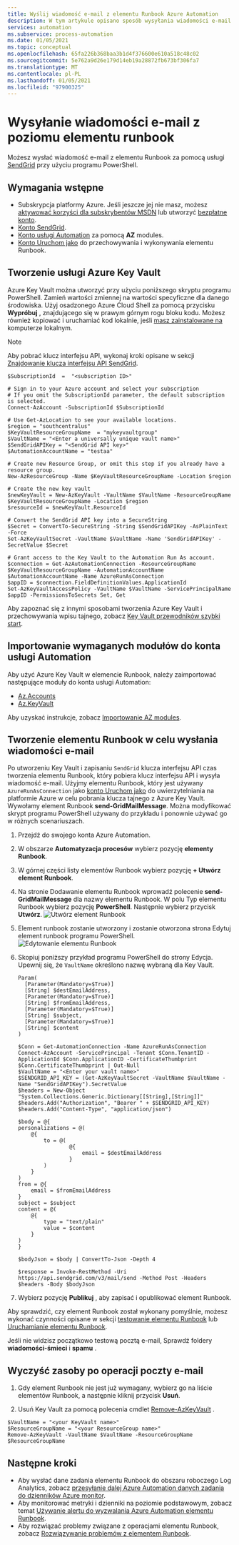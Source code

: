 ```yaml
---
title: Wyślij wiadomość e-mail z elementu Runbook Azure Automation
description: W tym artykule opisano sposób wysyłania wiadomości e-mail z elementu Runbook.
services: automation
ms.subservice: process-automation
ms.date: 01/05/2021
ms.topic: conceptual
ms.openlocfilehash: 65fa226b368baa3b1d4f376600e610a518c48c02
ms.sourcegitcommit: 5e762a9d26e179d14eb19a28872fb673bf306fa7
ms.translationtype: MT
ms.contentlocale: pl-PL
ms.lasthandoff: 01/05/2021
ms.locfileid: "97900325"
---
```

# <a name="send-an-email-from-a-runbook"></a>Wysyłanie wiadomości e-mail z poziomu elementu runbook

Możesz wysłać wiadomość e-mail z elementu Runbook za pomocą usługi [SendGrid](https://sendgrid.com/solutions) przy użyciu programu PowerShell. 

## <a name="prerequisites"></a>Wymagania wstępne

* Subskrypcja platformy Azure. Jeśli jeszcze jej nie masz, możesz  [aktywować korzyści dla subskrybentów MSDN](https://azure.microsoft.com/pricing/member-offers/msdn-benefits-details/) lub utworzyć [bezpłatne konto](https://azure.microsoft.com/free/?WT.mc_id=A261C142F).
* [Konto SendGrid](../sendgrid-dotnet-how-to-send-email.md#create-a-sendgrid-account).
* [Konto usługi Automation](./index.yml) za pomocą **AZ** modules.
* [Konto Uruchom jako](./manage-runas-account.md) do przechowywania i wykonywania elementu Runbook.

## <a name="create-an-azure-key-vault"></a>Tworzenie usługi Azure Key Vault

Azure Key Vault można utworzyć przy użyciu poniższego skryptu programu PowerShell. Zamień wartości zmiennej na wartości specyficzne dla danego środowiska. Użyj osadzonego Azure Cloud Shell za pomocą przycisku **Wypróbuj** , znajdującego się w prawym górnym rogu bloku kodu. Możesz również kopiować i uruchamiać kod lokalnie, jeśli [masz zainstalowane na](/powershell/azure/install-az-ps) komputerze lokalnym.

> [!NOTE]
> Aby pobrać klucz interfejsu API, wykonaj kroki opisane w sekcji [Znajdowanie klucza interfejsu API SendGrid](../sendgrid-dotnet-how-to-send-email.md#to-find-your-sendgrid-api-key).

```azurepowershell-interactive
$SubscriptionId  =  "<subscription ID>"

# Sign in to your Azure account and select your subscription
# If you omit the SubscriptionId parameter, the default subscription is selected.
Connect-AzAccount -SubscriptionId $SubscriptionId

# Use Get-AzLocation to see your available locations.
$region = "southcentralus"
$KeyVaultResourceGroupName  = "mykeyvaultgroup"
$VaultName = "<Enter a universally unique vault name>"
$SendGridAPIKey = "<SendGrid API key>"
$AutomationAccountName = "testaa"

# Create new Resource Group, or omit this step if you already have a resource group.
New-AzResourceGroup -Name $KeyVaultResourceGroupName -Location $region

# Create the new key vault
$newKeyVault = New-AzKeyVault -VaultName $VaultName -ResourceGroupName $KeyVaultResourceGroupName -Location $region
$resourceId = $newKeyVault.ResourceId

# Convert the SendGrid API key into a SecureString
$Secret = ConvertTo-SecureString -String $SendGridAPIKey -AsPlainText -Force
Set-AzKeyVaultSecret -VaultName $VaultName -Name 'SendGridAPIKey' -SecretValue $Secret

# Grant access to the Key Vault to the Automation Run As account.
$connection = Get-AzAutomationConnection -ResourceGroupName $KeyVaultResourceGroupName -AutomationAccountName $AutomationAccountName -Name AzureRunAsConnection
$appID = $connection.FieldDefinitionValues.ApplicationId
Set-AzKeyVaultAccessPolicy -VaultName $VaultName -ServicePrincipalName $appID -PermissionsToSecrets Set, Get
```

Aby zapoznać się z innymi sposobami tworzenia Azure Key Vault i przechowywania wpisu tajnego, zobacz [Key Vault przewodników szybki start](../key-vault/index.yml).

## <a name="import-required-modules-into-your-automation-account"></a>Importowanie wymaganych modułów do konta usługi Automation

Aby użyć Azure Key Vault w elemencie Runbook, należy zaimportować następujące moduły do konta usługi Automation:

* [Az.Accounts](https://www.powershellgallery.com/packages/Az.Accounts)
* [Az.KeyVault](https://www.powershellgallery.com/packages/Az.KeyVault)

Aby uzyskać instrukcje, zobacz [Importowanie AZ modules](shared-resources/modules.md#import-az-modules).

## <a name="create-the-runbook-to-send-an-email"></a>Tworzenie elementu Runbook w celu wysłania wiadomości e-mail

Po utworzeniu Key Vault i zapisaniu `SendGrid` klucza interfejsu API czas tworzenia elementu Runbook, który pobiera klucz interfejsu API i wysyła wiadomość e-mail. Użyjmy elementu Runbook, który jest używany `AzureRunAsConnection` jako [konto Uruchom jako](./manage-runas-account.md) do uwierzytelniania na platformie Azure w celu pobrania klucza tajnego z Azure Key Vault. Wywołamy element Runbook **send-GridMailMessage**. Można modyfikować skrypt programu PowerShell używany do przykładu i ponownie używać go w różnych scenariuszach.

1. Przejdź do swojego konta Azure Automation.
2. W obszarze **Automatyzacja procesów** wybierz pozycję **elementy Runbook**.
3. W górnej części listy elementów Runbook wybierz pozycję **+ Utwórz element Runbook**.
4. Na stronie Dodawanie elementu Runbook wprowadź polecenie **send-GridMailMessage** dla nazwy elementu Runbook. W polu Typ elementu Runbook wybierz pozycję **PowerShell**. Następnie wybierz przycisk **Utwórz**.
   ![Utwórz element Runbook](./media/automation-send-email/automation-send-email-runbook.png)
5. Element runbook zostanie utworzony i zostanie otworzona strona Edytuj element runbook programu PowerShell.
   ![Edytowanie elementu Runbook](./media/automation-send-email/automation-send-email-edit.png)
6. Skopiuj poniższy przykład programu PowerShell do strony Edycja. Upewnij się, że `VaultName` określono nazwę wybraną dla Key Vault.

    ```powershell-interactive
    Param(
      [Parameter(Mandatory=$True)]
      [String] $destEmailAddress,
      [Parameter(Mandatory=$True)]
      [String] $fromEmailAddress,
      [Parameter(Mandatory=$True)]
      [String] $subject,
      [Parameter(Mandatory=$True)]
      [String] $content
    )

    $Conn = Get-AutomationConnection -Name AzureRunAsConnection
    Connect-AzAccount -ServicePrincipal -Tenant $Conn.TenantID -ApplicationId $Conn.ApplicationID -CertificateThumbprint $Conn.CertificateThumbprint | Out-Null
    $VaultName = "<Enter your vault name>"
    $SENDGRID_API_KEY = (Get-AzKeyVaultSecret -VaultName $VaultName -Name "SendGridAPIKey").SecretValue
    $headers = New-Object "System.Collections.Generic.Dictionary[[String],[String]]"
    $headers.Add("Authorization", "Bearer " + $SENDGRID_API_KEY)
    $headers.Add("Content-Type", "application/json")

    $body = @{
    personalizations = @(
        @{
            to = @(
                    @{
                        email = $destEmailAddress
                    }
            )
        }
    )
    from = @{
        email = $fromEmailAddress
    }
    subject = $subject
    content = @(
        @{
            type = "text/plain"
            value = $content
        }
    )
    }

    $bodyJson = $body | ConvertTo-Json -Depth 4

    $response = Invoke-RestMethod -Uri https://api.sendgrid.com/v3/mail/send -Method Post -Headers $headers -Body $bodyJson
    ```

7. Wybierz pozycję **Publikuj** , aby zapisać i opublikować element Runbook.

Aby sprawdzić, czy element Runbook został wykonany pomyślnie, możesz wykonać czynności opisane w sekcji [testowanie elementu Runbook](manage-runbooks.md#test-a-runbook) lub [Uruchamianie elementu Runbook](start-runbooks.md).

Jeśli nie widzisz początkowo testową pocztą e-mail, Sprawdź foldery **wiadomości-śmieci** i **spamu** .

## <a name="clean-up-resources-after-the-email-operation"></a>Wyczyść zasoby po operacji poczty e-mail

1. Gdy element Runbook nie jest już wymagany, wybierz go na liście elementów Runbook, a następnie kliknij przycisk **Usuń**.

2. Usuń Key Vault za pomocą polecenia cmdlet [Remove-AzKeyVault](/powershell/module/az.keyvault/remove-azkeyvault) .

```azurepowershell-interactive
$VaultName = "<your KeyVault name>"
$ResourceGroupName = "<your ResourceGroup name>"
Remove-AzKeyVault -VaultName $VaultName -ResourceGroupName $ResourceGroupName
```

## <a name="next-steps"></a>Następne kroki

* Aby wysłać dane zadania elementu Runbook do obszaru roboczego Log Analytics, zobacz [przesyłanie dalej Azure Automation danych zadania do dzienników Azure monitor](automation-manage-send-joblogs-log-analytics.md).
* Aby monitorować metryki i dzienniki na poziomie podstawowym, zobacz temat [Używanie alertu do wyzwalania Azure Automation elementu Runbook](automation-create-alert-triggered-runbook.md).
* Aby rozwiązać problemy związane z operacjami elementu Runbook, zobacz [Rozwiązywanie problemów z elementem Runbook](./troubleshoot/runbooks.md).
